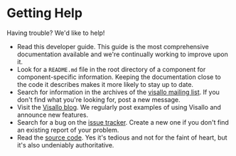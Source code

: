 # Getting Help

Having trouble? We'd like to help!

* Read this developer guide. This guide is the most comprehensive documentation available and we're continually working to improve upon it.
* Look for a `README.md` file in the root directory of a component for component-specific information. Keeping the documentation close to the code it describes makes it more likely to stay up to date.
* Search for information in the archives of the [visallo mailing list](https://groups.google.com/d/forum/visallo). If you don't find what you're looking for, post a new message.
* Visit the [Visallo blog](https://www.visallo.com/blog/). We regularly post examples of using Visallo and announce new features.
* Search for a bug on the [issue tracker](https://github.com/visallo/visallo/issues). Create a new one if you don't find an existing report of your problem.
* Read the [source code](source-code.md). Yes it's tedious and not for the faint of heart, but it's also undeniably authoritative.
